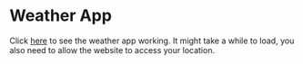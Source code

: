 # Weather App
Click [here](https://arturmk98.github.io/WeatherApp/) to see the weather app working. It might take a while to load, you also need to allow the website to access your location.
